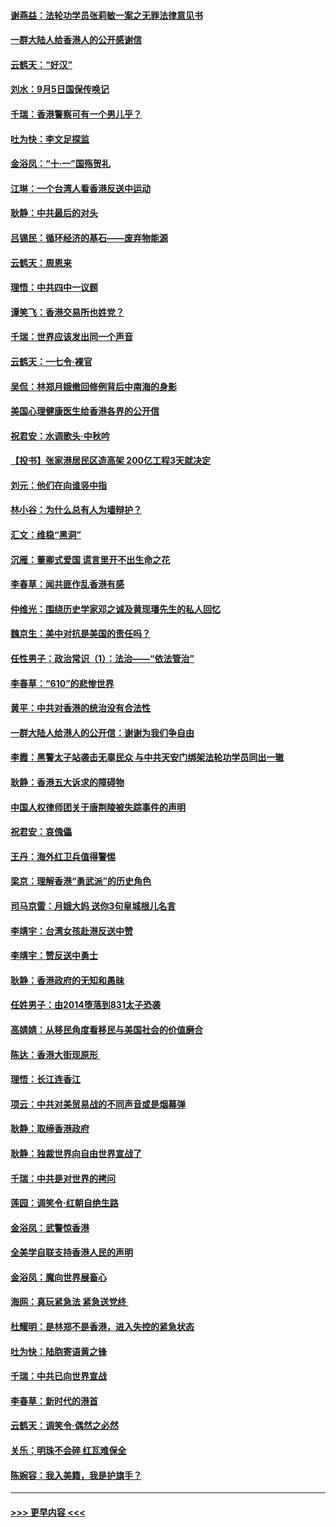 #### [谢燕益：法轮功学员张莉敏一案之无罪法律意见书](../pages/nsc993/n11517600.md?t=09130811) 
#### [一群大陆人给香港人的公开感谢信](../pages/nsc993/n11514797.md?t=09130811) 
#### [云鹤天：“好汉”](../pages/nsc993/n11513536.md?t=09130811) 
#### [刘水：9月5日国保传唤记](../pages/nsc993/n11513460.md?t=09130811) 
#### [千瑞：香港警察可有一个男儿乎？](../pages/nsc993/n11513109.md?t=09130811) 
#### [吐为快：李文足探监](../pages/nsc993/n11509622.md?t=09130811) 
#### [金浴凤：“十‧一”国殇贺礼](../pages/nsc993/n11509593.md?t=09130811) 
#### [江琳：一个台湾人看香港反送中运动](../pages/nsc993/n11509211.md?t=09130811) 
#### [耿静：中共最后的对头](../pages/nsc993/n11508308.md?t=09130811) 
#### [吕锡民：循环经济的基石——废弃物能源](../pages/nsc993/n11508212.md?t=09130811) 
#### [云鹤天：周恩来](../pages/nsc993/n11508055.md?t=09130811) 
#### [理悟：中共四中一议题](../pages/nsc993/n11507782.md?t=09130811) 
#### [谭笑飞：香港交易所也姓党？](../pages/nsc993/n11507753.md?t=09130811) 
#### [千瑞：世界应该发出同一个声音](../pages/nsc993/n11507290.md?t=09130811) 
#### [云鹤天：一七令‧裸官](../pages/nsc993/n11507177.md?t=09130811) 
#### [吴侃：林郑月娥撤回修例背后中南海的身影](../pages/nsc993/n11506876.md?t=09130811) 
#### [美国心理健康医生给香港各界的公开信](../pages/nsc993/n11506809.md?t=09130811) 
#### [祝君安：水调歌头‧中秋吟](../pages/nsc993/n11506758.md?t=09130811) 
#### [【投书】张家港居民区造高架 200亿工程3天就决定](../pages/nsc993/n11506682.md?t=09130811) 
#### [刘元：他们在向谁竖中指](../pages/nsc993/n11505384.md?t=09130811) 
#### [林小谷：为什么总有人为墙辩护？](../pages/nsc993/n11505226.md?t=09130811) 
#### [汇文：维稳“黑洞”](../pages/nsc993/n11504347.md?t=09130811) 
#### [沉雁：董卿式爱国 谎言里开不出生命之花](../pages/nsc993/n11503215.md?t=09130811) 
#### [李春草：闻共匪作乱香港有感](../pages/nsc993/n11503072.md?t=09130811) 
#### [仲维光：围绕历史学家邓之诚及黄现璠先生的私人回忆](../pages/nsc993/n11501330.md?t=09130811) 
#### [魏京生：美中对抗是美国的责任吗？](../pages/nsc993/n11500723.md?t=09130811) 
#### [任性男子：政治常识（1）：法治——“依法管治”](../pages/nsc993/n11500791.md?t=09130811) 
#### [李春草：“610”的悲惨世界](../pages/nsc993/n11501141.md?t=09130811) 
#### [黄平：中共对香港的统治没有合法性](../pages/nsc993/n11499473.md?t=09130811) 
#### [一群大陆人给港人的公开信：谢谢为我们争自由](../pages/nsc993/n11500402.md?t=09130811) 
#### [李霞：黑警太子站袭击无辜民众 与中共天安门绑架法轮功学员同出一辙](../pages/nsc993/n11499805.md?t=09130811) 
#### [耿静：香港五大诉求的障碍物](../pages/nsc993/n11497578.md?t=09130811) 
#### [中国人权律师团关于唐荆陵被失踪事件的声明](../pages/nsc993/n11500014.md?t=09130811) 
#### [祝君安：哀傀儡](../pages/nsc993/n11499776.md?t=09130811) 
#### [王丹：海外红卫兵值得警惕](../pages/nsc993/n11498138.md?t=09130811) 
#### [梁京：理解香港“勇武派”的历史角色](../pages/nsc993/n11498006.md?t=09130811) 
#### [司马京雷：月娥大妈  送你3句皇城根儿名言](../pages/nsc993/n11497885.md?t=09130811) 
#### [李靖宇：台湾女孩赴港反送中赞](../pages/nsc993/n11497721.md?t=09130811) 
#### [李靖宇：赞反送中勇士](../pages/nsc993/n11497452.md?t=09130811) 
#### [耿静：香港政府的无知和愚昧](../pages/nsc993/n11494238.md?t=09130811) 
#### [任姓男子：由2014堕落到831太子恐袭](../pages/nsc993/n11496683.md?t=09130811) 
#### [高婧婧：从移民角度看移民与美国社会的价值磨合](../pages/nsc993/n11495757.md?t=09130811) 
#### [陈达：香港大街现原形 ](../pages/nsc993/n11495441.md?t=09130811) 
#### [理悟：长江连香江](../pages/nsc993/n11495377.md?t=09130811) 
#### [项云：中共对美贸易战的不同声音或是烟幕弹](../pages/nsc993/n11494929.md?t=09130811) 
#### [耿静：取缔香港政府](../pages/nsc993/n11494218.md?t=09130811) 
#### [耿静：独裁世界向自由世界宣战了](../pages/nsc993/n11494190.md?t=09130811) 
#### [千瑞：中共是对世界的拷问](../pages/nsc993/n11493021.md?t=09130811) 
#### [莲园：调笑令‧红朝自绝生路](../pages/nsc993/n11493011.md?t=09130811) 
#### [金浴凤：武警惊香港](../pages/nsc993/n11492994.md?t=09130811) 
#### [全美学自联支持香港人民的声明](../pages/nsc993/n11492630.md?t=09130811) 
#### [金浴凤：魔向世界展畜心](../pages/nsc993/n11492599.md?t=09130811) 
#### [海网：真玩紧急法 紧急送党终 ](../pages/nsc993/n11492535.md?t=09130811) 
#### [杜耀明：是林郑不是香港，进入失控的紧急状态](../pages/nsc993/n11491420.md?t=09130811) 
#### [吐为快：陆胞寄语黄之锋](../pages/nsc993/n11491117.md?t=09130811) 
#### [千瑞：中共已向世界宣战](../pages/nsc993/n11490123.md?t=09130811) 
#### [李春草：新时代的港首](../pages/nsc993/n11489864.md?t=09130811) 
#### [云鹤天：调笑令·偶然之必然](../pages/nsc993/n11489701.md?t=09130811) 
#### [关乐：明珠不会碎 红瓦难保全](../pages/nsc993/n11489647.md?t=09130811) 
#### [陈婉容：我入美籍，我是护旗手？](../pages/nsc993/n11487908.md?t=09130811) 

----
#### [ >>> 更早内容 <<< ](../indexes/nsc993-earlier.md)
